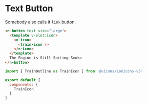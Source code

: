 # Text Button

Somebody also calls it `link` button.

```html
<n-button text size="large">
  <template v-slot:icon>
    <n-icon>
      <train-icon />
    </n-icon>
  </template>
  The Engine is Still Spiting Smoke
</n-button>
```

```js
import { TrainOutline as TrainIcon } from '@vicons/ionicons-v5'

export default {
  components: {
    TrainIcon
  }
}
```
